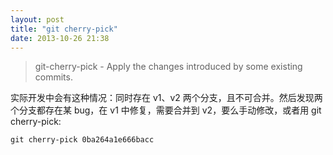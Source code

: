 ```yaml
---
layout: post
title: "git cherry-pick"
date: 2013-10-26 21:38
---
```


> git-cherry-pick - Apply the changes introduced by some existing commits.

实际开发中会有这种情况：同时存在 v1、v2 两个分支，且不可合并。然后发现两个分支都存在某 bug，在 v1 中修复，需要合并到 v2，要么手动修改，或者用 git cherry-pick:

```
git cherry-pick 0ba264a1e666bacc
```


